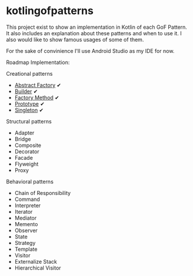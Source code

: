 # kotlingofpatterns

This project exist to show an implementation in Kotlin of each GoF Pattern. It also includes an explanation about these patterns and when to use it. I also would like to show famous usages of some of them. 

For the sake of convinience I'll use Android Studio as my IDE for now.

Roadmap Implementation:

Creational patterns
- [Abstract Factory](https://github.com/anatideo/kotlingofpatterns/tree/master/app/src/main/java/com/anatideo/kotlingofpatterns/creational/abstractfactory) ✔ 
- [Builder](https://github.com/anatideo/kotlingofpatterns/tree/master/app/src/main/java/com/anatideo/kotlingofpatterns/creational/builder) ✔ 
- [Factory Method](https://github.com/anatideo/kotlingofpatterns/tree/master/app/src/main/java/com/anatideo/kotlingofpatterns/creational/factory) ✔
- [Prototype](https://github.com/anatideo/kotlingofpatterns/tree/master/app/src/main/java/com/anatideo/kotlingofpatterns/creational/prototype) ✔ 
- [Singleton](https://github.com/anatideo/kotlingofpatterns/tree/master/app/src/main/java/com/anatideo/kotlingofpatterns/creational/singleton) ✔

Structural patterns
- Adapter 
- Bridge 
- Composite 
- Decorator 
- Facade 
- Flyweight 
- Proxy 

Behavioral patterns
- Chain of Responsibility
- Command 
- Interpreter 
- Iterator 
- Mediator 
- Memento 
- Observer 
- State 
- Strategy 
- Template 
- Visitor 
- Externalize Stack
- Hierarchical Visitor
